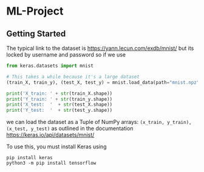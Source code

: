 # ML-Project
## Getting Started
The typical link to the dataset is 
https://yann.lecun.com/exdb/mnist/
but its locked by username and password so if we use
```python
from keras.datasets import mnist

# This takes a while because it's a large dataset
(train_X, train_y), (test_X, test_y) = mnist.load_data(path="mnist.npz")

print('X_train: ' + str(train_X.shape))
print('Y_train: ' + str(train_y.shape))
print('X_test:  '  + str(test_X.shape))
print('Y_test:  '  + str(test_y.shape))
```
we can load the dataset as a Tuple of NumPy arrays: `(x_train, y_train), (x_test, y_test)` as outlined in the documentation
https://keras.io/api/datasets/mnist/

To use this, you must install Keras using
```
pip install keras
python3 -m pip install tensorflow
```